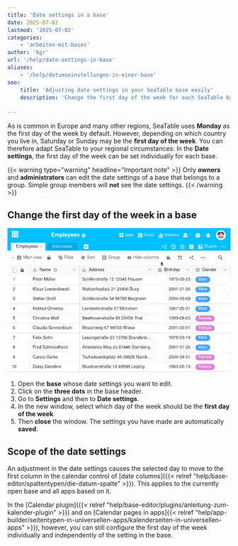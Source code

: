 ```yaml
---
title: 'Date settings in a base'
date: 2025-07-02
lastmod: '2025-07-02'
categories:
    - 'arbeiten-mit-bases'
author: 'kgr'
url: '/help/date-settings-in-base'
aliases:
    - '/help/datumseinstellungen-in-einer-base'
seo:
    title: 'Adjusting date settings in your SeaTable base easily'
    description: 'Change the first day of the week for each SeaTable base. Set Monday, Saturday or Sunday to match your calendar needs. All changes are saved automatically.'

---
```


As is common in Europe and many other regions, SeaTable uses **Monday** as the first day of the week by default. However, depending on which country you live in, Saturday or Sunday may be the **first day of the week**. You can therefore adapt SeaTable to your regional circumstances: In the **Date settings**, the first day of the week can be set individually for each base.

{{< warning type="warning" headline="Important note" >}}
Only **owners** and **administrators** can edit the date settings of a base that belongs to a group. Simple group members will **not** see the date settings.
{{< /warning >}}

## Change the first day of the week in a base

![Date settings in a base](images/date-settings-of-a-base.gif)

1. Open the **base** whose date settings you want to edit.
2. Click on the **three dots** in the base header.
3. Go to **Settings** and then to **Date settings**.
4. In the new window, select which day of the week should be the **first day of the week**.
5. Then **close** the window. The settings you have made are automatically **saved**.

## Scope of the date settings

An adjustment in the date settings causes the selected day to move to the first column in the calendar control of [date columns]({{< relref "help/base-editor/spaltentypen/die-datum-spalte" >}}). This applies to the currently open base and all apps based on it.

In the [Calendar plugin]({{< relref "help/base-editor/plugins/anleitung-zum-kalender-plugin" >}}) and on [Calendar pages in apps]{{< relref "help/app-builder/seitentypen-in-universellen-apps/kalenderseiten-in-universellen-apps" >}}), however, you can still configure the first day of the week individually and independently of the setting in the base.